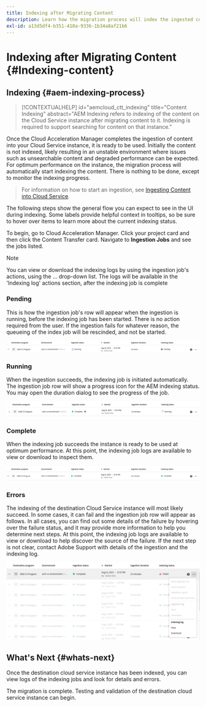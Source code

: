 ```yaml
---
title: Indexing after Migrating Content
description: Learn how the migration process will index the ingested content on the destination Cloud Service instance.
exl-id: a13d5df4-b351-410a-9336-1b34a8af21b6
---
```

# Indexing after Migrating Content {#Indexing-content}

## Indexing {#aem-indexing-process}

>[!CONTEXTUALHELP]
>id="aemcloud_ctt_indexing"
>title="Content Indexing"
>abstract="AEM Indexing refers to indexing of the content on the Cloud Service instance after migrating content to it. Indexing is required to support searching for content on that instance."

Once the Cloud Acceleration Manager completes the ingestion of content into your Cloud Service instance, it is ready to be used. Initially
the content is not indexed, likely resulting in an unstable environment where issues such as unsearchable content and degraded performance can be expected.
For optimum performance on the instance, the migration process will automatically start indexing the content. There is nothing to be done, except to monitor the indexing
progress.

> For information on how to start an ingestion, see [Ingesting Content into Cloud Service](/help/journey-migration/content-transfer-tool/using-content-transfer-tool/ingesting-content.md).

The following steps show the general flow you can expect to see in the UI during indexing. Some labels provide helpful context in
tooltips, so be sure to hover over items to learn more about the current indexing status.

To begin, go to Cloud Acceleration Manager. Click your project card and then click the Content Transfer card. Navigate to **Ingestion Jobs** 
and see the jobs listed.

>[!NOTE]
>You can view or download the indexing logs by using the ingestion job's actions, using the ... drop-down list. The logs will be available in the
> 'Indexing log' actions section, after the indexing job is complete

### Pending

This is how the ingestion job's row will appear when the ingestion is running, before the indexing job has been started. There is no action
required from the user. If the ingestion fails for whatever reason, the queueing of the index job will be rescinded, and not be started.

![image](/help/journey-migration/content-transfer-tool/assets-indexing/pending.png)

### Running

When the ingestion succeeds, the indexing job is initiated automatically. The ingestion job row will show a progress icon for the AEM indexing
status. You may open the duration dialog to see the progress of the job. 

![image](/help/journey-migration/content-transfer-tool/assets-indexing/running.png)

### Complete

When the indexing job succeeds the instance is ready to be used at optimum performance. At this point, the indexing job logs are available to view or download to inspect them.

![image](/help/journey-migration/content-transfer-tool/assets-indexing/complete.png)

### Errors

The indexing of the destination Cloud Service instance will most likely succeed. In some cases, it can fail and the ingestion job row will
appear as follows. In all cases, you can find out some details of the failure by hovering over the failure status, and it may provide
more information to help you determine next steps. At this point, the indexing job logs are available to view or download to
help discover the source of the failure. If the next step is not clear, contact Adobe Support with details of the ingestion and
the indexing log.

![image](/help/journey-migration/content-transfer-tool/assets-indexing/failed.png)

## What's Next {#whats-next}

Once the destination cloud service instance has been indexed, you can view logs of the indexing jobs and look for details and
errors.

The migration is complete. Testing and validation of the destination cloud service instance can begin.
